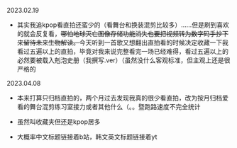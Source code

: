 2023.02.19

- 其实我追kpop看直拍还蛮少的（看舞台和换装混剪比较多）……但是刷到喜欢的就会反复看，~~哪怕地球灭亡图像存储功能消失也要把视频转为数字码手抄下来留待未来生物解读。~~今天听到一首歌又想翻出直拍看的时候决定收藏一下我看过五遍以上的直拍，毕竟对我来说完整看完一场已经难得，看过五遍以上的必然要被载入剋泡史册（我撰写.ver）（虽然没什么客观标准，但主观上还是很严格的

2023.04.08

- 本来打算只归档直拍的，两个月过去发现我真的很少看直拍，改为按月归档爱看的舞台混剪练习室接力或者其他什么（。。暨跑路速度不完全统计

- 虽然叫收藏夹但还是kpop居多

- 大概率中文标题链接着b站，韩文英文标题链接着yt